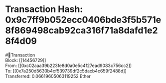 
Transaction Hash: 0x9c7ff9b052ecc0406bde3f5b571e8f869498cab92ca316f71a8dafd1e28f4d09
====================================================================================
  
#💸Transaction  
Block: [[14456729]]  
From: [[0xc02aaa39b223fe8d0a0e5c4f27ead9083c756cc2]]  
To: [[0x7a250d5630b4cf539739df2c5dacb4c659f2488d]]  
Transferred: 0.06619605063119252 Ether